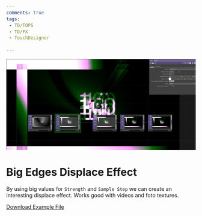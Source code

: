 ```yaml
---
comments: true
tags:
 - TD/TOPS
 - TD/FX
 - TouchDesigner

---
```


![Big Edges Displace Effect Img](../../img/BigEdgesDisplaceEffect.png)
# Big Edges Displace Effect
By using big values for `Strength` and `Sample Step` we can create an interesting displace effect. Works good with videos and foto textures.

[Download Example File](../../files/BigEdgesDisplaceEffect.tox)
